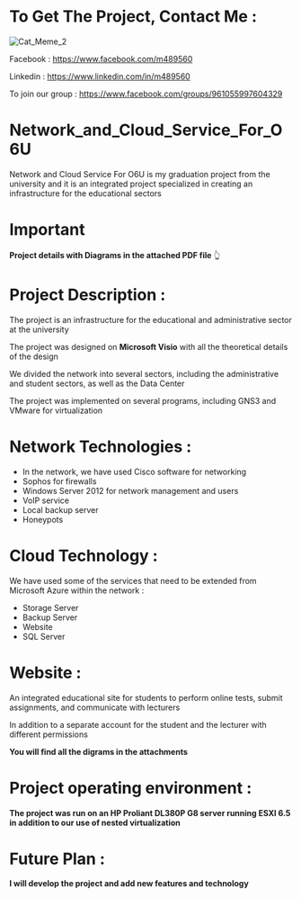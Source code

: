 # To Get The Project, Contact Me :

![Cat_Meme_2](https://user-images.githubusercontent.com/48302135/128729503-ecd4858b-2915-400e-bd54-4f87f460213e.jpg)

Facebook : https://www.facebook.com/m489560

Linkedin : https://www.linkedin.com/in/m489560

To join our group : https://www.facebook.com/groups/961055997604329

# Network_and_Cloud_Service_For_O6U
Network and Cloud Service For O6U is my graduation project from the university and it is an integrated project specialized in creating an infrastructure for the educational sectors

# Important
**Project details with Diagrams in the attached PDF file** 👆

# Project Description :
The project is an infrastructure for the educational and administrative sector at the university

The project was designed on **Microsoft Visio** with all the theoretical details of the design

We divided the network into several sectors, including the administrative and student sectors, as well as the Data Center

The project was implemented on several programs, including GNS3 and VMware for virtualization

# Network Technologies :
* In the network, we have used Cisco software for networking
* Sophos for firewalls
* Windows Server 2012 for network management and users
* VoIP service
* Local backup server
* Honeypots

# Cloud Technology :
We have used some of the services that need to be extended from Microsoft Azure within the network :
* Storage Server
* Backup Server
* Website
* SQL Server

# Website :
An integrated educational site for students to perform online tests, submit assignments, and communicate with lecturers

In addition to a separate account for the student and the lecturer with different permissions

**You will find all the digrams in the attachments**

# Project operating environment :
**The project was run on an HP Proliant DL380P G8 server running ESXI 6.5 in addition to our use of nested virtualization**

# Future Plan :
**I will develop the project and add new features and technology**

